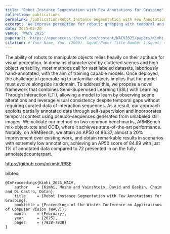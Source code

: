 ```yaml
---
title: "Robot Instance Segmentation with Few Annotations for Grasping"
collection: publications
permalink: /publication/Robot Instance Segmentation with Few Annotations for Grasping
excerpt: 'We improve perception for robotic grasping with temporal and identification consistency'
date: 2025-02-20
venue: 'WACV 2025'
paperurl: 'https://openaccess.thecvf.com/content/WACV2025/papers/Kimhi_Robot_Instance_Segmentation_with_Few_Annotations_for_Grasping_WACV_2025_paper.pdf'
citation: #'Your Name, You. (2009). &quot;Paper Title Number 1.&quot; <i>Journal 1</i>. 1(1).'
---
```


The ability of robots to manipulate objects relies heavily on their aptitude for visual perception. In domains characterized by cluttered scenes and high object variability, most methods call for vast labeled datasets, laboriously hand-annotated, with the aim of training capable models. Once deployed, the challenge of generalizing to unfamiliar objects implies that the model must evolve alongside its domain. To address this, we propose a novel framework that combines Semi-Supervised Learning (SSL) with Learning Through Interaction (LTI), allowing a model to learn by observing scene alterations and leverage visual consistency despite temporal gaps without requiring curated data of interaction sequences. As a result, our approach exploits partially annotated data through self-supervision and incorporates temporal context using pseudo-sequences generated from unlabeled still images. We validate our method on two common benchmarks, ARMBench mix-object-tote and OCID, where it achieves state-of-the-art performance. Notably, on ARMBench, we attain an AP50 of 86.37, almost a 20% improvement over existing work, and obtain remarkable results in scenarios with extremely low annotation, achieving an AP50 score of 84.89 with just 1% of annotated data compared to 72 presented in on the fully annotatedcounterpart.

https://github.com/mkimhi/RISE 

bibtex:
```
@InProceedings{Kimhi_2025_WACV,
    author    = {Kimhi, Moshe and Vainshtein, David and Baskin, Chaim and Di Castro, Dotan},
    title     = {Robot Instance Segmentation with Few Annotations for Grasping},
    booktitle = {Proceedings of the Winter Conference on Applications of Computer Vision (WACV)},
    month     = {February},
    year      = {2025},
    pages     = {7928-7938}
}
```